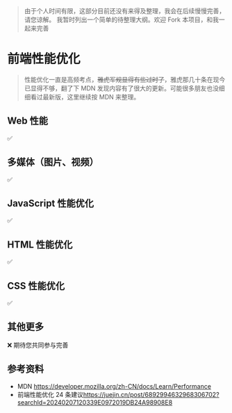> 由于个人时间有限，这部分目前还没有来得及整理，我会在后续慢慢完善，请您谅解。
> 我暂时列出一个简单的待整理大纲。欢迎 Fork 本项目，和我一起来完善

# 前端性能优化

> 性能优化一直是高频考点，~~雅虎军规显得有些过时了~~，雅虎那几十条在现今已显得不够，翻了下 MDN 发现内容有了很大的更新。可能很多朋友也没细细看过最新版，这里继续按 MDN 来整理。

## Web 性能

:white_check_mark:

## 多媒体（图片、视频）

:white_check_mark:

## JavaScript 性能优化

:white_check_mark:

## HTML 性能优化

:white_check_mark:

## CSS 性能优化

:white_check_mark:

## 其他更多

:x: 期待您共同参与完善

## 参考资料

- MDN <https://developer.mozilla.org/zh-CN/docs/Learn/Performance>
- 前端性能优化 24 条建议<https://juejin.cn/post/6892994632968306702?searchId=20240207120339E0972019DB24A98908E8>
